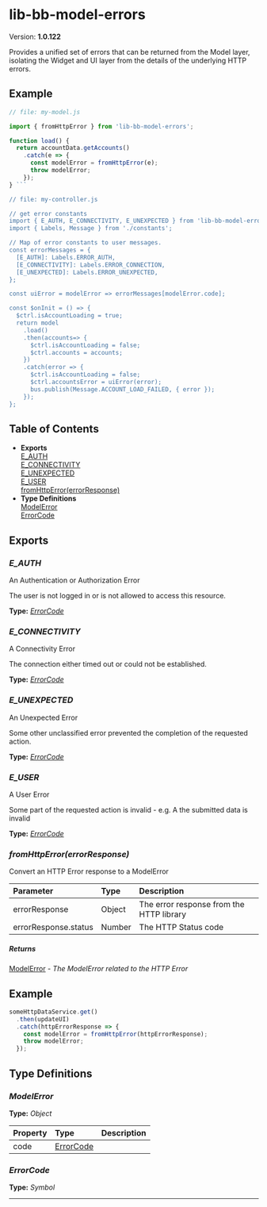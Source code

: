 # lib-bb-model-errors


Version: **1.0.122**

Provides a unified set of errors that can be returned from the
Model layer, isolating the Widget and UI layer from the details of the underlying HTTP errors.

## Example

```javascript
// file: my-model.js

import { fromHttpError } from 'lib-bb-model-errors';

function load() {
  return accountData.getAccounts()
    .catch(e => {
      const modelError = fromHttpError(e);
      throw modelError;
    });
} ```

// file: my-controller.js

// get error constants
import { E_AUTH, E_CONNECTIVITY, E_UNEXPECTED } from 'lib-bb-model-errors';
import { Labels, Message } from './constants';

// Map of error constants to user messages.
const errorMessages = {
  [E_AUTH]: Labels.ERROR_AUTH,
  [E_CONNECTIVITY]: Labels.ERROR_CONNECTION,
  [E_UNEXPECTED]: Labels.ERROR_UNEXPECTED,
};

const uiError = modelError => errorMessages[modelError.code];

const $onInit = () => {
  $ctrl.isAccountLoading = true;
  return model
    .load()
    .then(accounts=> {
      $ctrl.isAccountLoading = false;
      $ctrl.accounts = accounts;
    })
    .catch(error => {
      $ctrl.isAccountLoading = false;
      $ctrl.accountsError = uiError(error);
      bus.publish(Message.ACCOUNT_LOAD_FAILED, { error });
    });
};
```

## Table of Contents
- **Exports**<br/>    <a href="#E_AUTH">E_AUTH</a><br/>    <a href="#E_CONNECTIVITY">E_CONNECTIVITY</a><br/>    <a href="#E_UNEXPECTED">E_UNEXPECTED</a><br/>    <a href="#E_USER">E_USER</a><br/>    <a href="#fromHttpError">fromHttpError(errorResponse)</a><br/>
- **Type Definitions**<br/>    <a href="#ModelError">ModelError</a><br/>    <a href="#ErrorCode">ErrorCode</a><br/>

## Exports

### <a name="E_AUTH"></a>*E_AUTH*

An Authentication or Authorization Error

The user is not logged in or is not allowed to access this resource.


**Type:** *[ErrorCode](#ErrorCode)*

### <a name="E_CONNECTIVITY"></a>*E_CONNECTIVITY*

A Connectivity Error

The connection either timed out or could not be established.


**Type:** *[ErrorCode](#ErrorCode)*

### <a name="E_UNEXPECTED"></a>*E_UNEXPECTED*

An Unexpected Error

Some other unclassified error prevented the completion of the requested action.


**Type:** *[ErrorCode](#ErrorCode)*

### <a name="E_USER"></a>*E_USER*

A User Error

Some part of the requested action is invalid - e.g. A the submitted data is invalid


**Type:** *[ErrorCode](#ErrorCode)*


### <a name="fromHttpError"></a>*fromHttpError(errorResponse)*

Convert an HTTP Error response to a ModelError

| Parameter | Type | Description |
| :-- | :-- | :-- |
| errorResponse | Object | The error response from the HTTP library |
| errorResponse.status | Number | The HTTP Status code |

##### Returns

[ModelError](#ModelError) - *The ModelError related to the HTTP Error*

## Example

```javascript
someHttpDataService.get()
  .then(updateUI)
  .catch(httpErrorResponse => {
    const modelError = fromHttpError(httpErrorResponse);
    throw modelError;
  });
```

## Type Definitions


### <a name="ModelError"></a>*ModelError*


**Type:** *Object*


| Property | Type | Description |
| :-- | :-- | :-- |
| code | [ErrorCode](#ErrorCode) |  |

### <a name="ErrorCode"></a>*ErrorCode*


**Type:** *Symbol*


---
